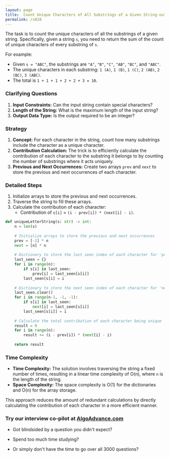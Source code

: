 ```yaml
---
layout: page
title:  Count Unique Characters of All Substrings of a Given String-out
permalink: /s828
---
```


The task is to count the unique characters of all the substrings of a given string. Specifically, given a string `s`, you need to return the sum of the count of unique characters of every substring of `s`.

For example:
- Given `s = "ABC"`, the substrings are `"A"`, `"B"`, `"C"`, `"AB"`, `"BC"`, and `"ABC"`.
- The unique characters in each substring: `1 (A)`, `1 (B)`, `1 (C)`, `2 (AB)`, `2 (BC)`, `3 (ABC)`.
- The total is `1 + 1 + 1 + 2 + 2 + 3 = 10`.

### Clarifying Questions

1. **Input Constraints:** Can the input string contain special characters?
2. **Length of the String:** What is the maximum length of the input string?
3. **Output Data Type:** Is the output required to be an integer?

### Strategy

1. **Concept:** For each character in the string, count how many substrings include the character as a unique character.
2. **Contribution Calculation:** The trick is to efficiently calculate the contribution of each character to the substring it belongs to by counting the number of substrings where it acts uniquely.
3. **Previous and Next Occurrences:** Create two arrays `prev` and `next` to store the previous and next occurrences of each character.

### Detailed Steps

1. Initialize arrays to store the previous and next occurrences.
2. Traverse the string to fill these arrays.
3. Calculate the contribution of each character: 
   - Contribution of `s[i]` = `(i - prev[i]) * (next[i] - i)`.

```python
def uniqueLetterString(s: str) -> int:
    n = len(s)
    
    # Initialize arrays to store the previous and next occurrences
    prev = [-1] * n
    next = [n] * n
    
    # Dictionary to store the last seen index of each character for 'prev'
    last_seen = {}
    for i in range(n):
        if s[i] in last_seen:
            prev[i] = last_seen[s[i]]
        last_seen[s[i] = i
    
    # Dictionary to store the next seen index of each character for 'next'
    last_seen.clear()
    for i in range(n-1, -1, -1):
        if s[i] in last_seen:
            next[i] = last_seen[s[i]]
        last_seen[s[i]] = i
    
    # Calculate the total contribution of each character being unique
    result = 0
    for i in range(n):
        result += (i - prev[i]) * (next[i] - i)
    
    return result
```

### Time Complexity

- **Time Complexity:** The solution involves traversing the string a fixed number of times, resulting in a linear time complexity of O(n), where `n` is the length of the string.
- **Space Complexity:** The space complexity is O(1) for the dictionaries and O(n) for the array storage.

This approach reduces the amount of redundant calculations by directly calculating the contribution of each character in a more efficient manner.


### Try our interview co-pilot at [AlgoAdvance.com](https://algoAdvance.com)

- Got blindsided by a question you didn't expect?

- Spend too much time studying?

- Or simply don't have the time to go over all 3000 questions?

